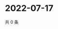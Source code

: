 # 2022-07-17

共 0 条

<!-- BEGIN WEIBO -->
<!-- 最后更新时间 Sun Jul 17 2022 00:19:48 GMT+0800 (China Standard Time) -->

<!-- END WEIBO -->
